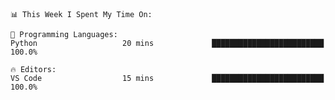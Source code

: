 <!--START_SECTION:waka-->
```text
📊 This Week I Spent My Time On: 

💬 Programming Languages: 
Python                   20 mins             █████████████████████████   100.0%

🔥 Editors: 
VS Code                  15 mins             █████████████████████████   100.0%
```


<!--END_SECTION:waka-->
